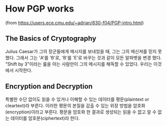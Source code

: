 # How PGP works
  (from https://users.ece.cmu.edu/~adrian/630-f04/PGP-intro.html)
  
## The Basics of Cryptography
Julius Caesar가 그의 장군들에게 메시지를 보내었을 때, 그는 그의 메신져를 믿지 못했다. 
그래서 그는 'A'를 'B'로, 'B'를 'E'로 바꾸는 것과 같이 모든 알파벳을 변경 했다.
"Shift by 3"이라는 룰을 아는 사람만이 그의 메시지를 해독할 수 있었다.
우리는 이것에서 시작한다.

## Encryption and Decryption
특별한 수단 없이도 읽을 수 있거나 이해할 수 있는 데이터를 평문(plaintext or cleartext)라 부른다.
이러한 평문의 본질을 감출 수 있는 위장 방법을 암호화(encryption)이라고 부른다.
평문을 암호화 한 결과로 생성되는 읽을 수 없고 알 수 없는 데이터를 암호문(ciphertext)라 한다.
